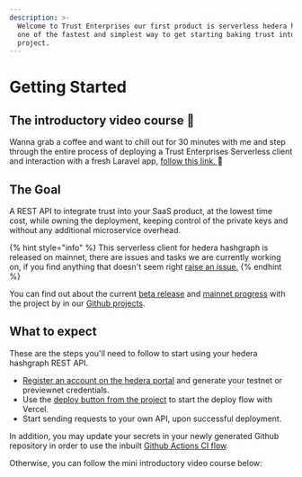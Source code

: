 ```yaml
---
description: >-
  Welcome to Trust Enterprises our first product is serverless hedera hashgraph,
  one of the fastest and simplest way to get starting baking trust into your
  project.
---
```


# Getting Started

## The introductory video course 🤩

Wanna grab a coffee and want to chill out for 30 minutes with me and step through the entire process of deploying a Trust Enterprises Serverless client and interaction with a fresh Laravel app, [follow this link. ](https://docs.trust.enterprises/intro-video-course/introduction-of-the-trust-enterprises-project)🚀

## The Goal

A REST API to integrate trust into your SaaS product, at the lowest time cost, while owning the deployment, keeping control of the private keys and without any additional microservice overhead.

{% hint style="info" %}
This serverless client for hedera hashgraph is released on mainnet, there are issues and tasks we are currently working on, if you find anything that doesn't seem right [raise an issue.](https://github.com/trustenterprises/hedera-serverless-consensus/issues)
{% endhint %}

You can find out about the current [beta release](https://github.com/trustenterprises/hedera-serverless-consensus/projects/1) and [mainnet progress](https://github.com/trustenterprises/hedera-serverless-consensus/projects/2) with the project by in our [Github projects](https://github.com/trustenterprises/hedera-serverless-consensus/projects).

## What to expect

These are the steps you'll need to follow to start using your hedera hashgraph REST API.

* [Register an account on the hedera portal](https://portal.hedera.com/register) and generate your testnet or previewnet credentials.
* Use the [deploy button from the project](https://vercel.com/new/git/external?repository-url=https%3A%2F%2Fgithub.com%2Ftrustenterprises%2Fhedera-serverless-api\&env=HEDERA_ACCOUNT_ID,HEDERA_PRIVATE_KEY,API_SECRET_KEY,HEDERA_NETWORK\&envDescription=Enter%20your%20account%20id%20and%20private%20key%20from%20the%20hedera%20portal.%20The%20API%20secret%20is%20your%20authentication%20key%20to%20communicate%20with%20your%20API%2C%20create%20a%20secure%20string%20of%20at%20least%2010%20characters.\&envLink=https%3A%2F%2Fdocs.trust.enterprises%2Fdeployment%2Fenvironment-variables\&redirect-url=https%3A%2F%2Fdocs.trust.enterprises%2Frest-api%2Foverview) to start the deploy flow with Vercel.
* Start sending requests to your own API, upon successful deployment.

In addition, you may update your secrets in your newly generated Github repository in order to use the inbuilt [Github Actions CI flow](https://app.gitbook.com/@flyinggazelle/s/serverless-hedera/deployment/github-actions).

Otherwise, you can follow the mini introductory video course below:
